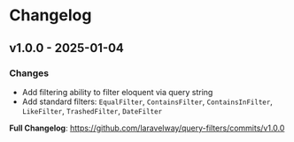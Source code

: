 # Changelog

## v1.0.0 - 2025-01-04

### Changes

- Add filtering ability to filter eloquent via query string
- Add standard filters: `EqualFilter`, `ContainsFilter`, `ContainsInFilter`, `LikeFilter`, `TrashedFilter`, `DateFilter`

**Full Changelog**: https://github.com/laravelway/query-filters/commits/v1.0.0
